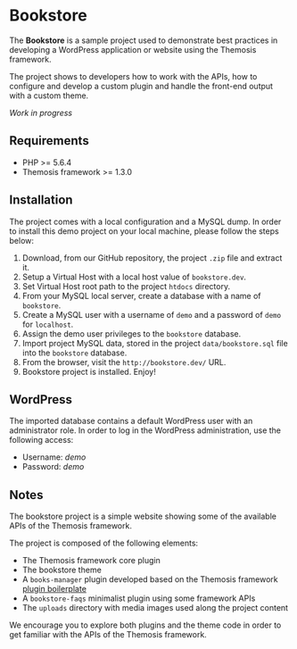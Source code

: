 Bookstore
=========

The **Bookstore** is a sample project used to demonstrate best practices in developing a WordPress application or website using the Themosis framework.

The project shows to developers how to work with the APIs, how to configure and develop a custom plugin and handle the front-end output with a custom theme.

_Work in progress_

Requirements
------------

- PHP >= 5.6.4
- Themosis framework >= 1.3.0

Installation
------------

The project comes with a local configuration and a MySQL dump. In order to install this demo project on your local machine, please follow the steps below:

1. Download, from our GitHub repository, the project `.zip` file and extract it.
2. Setup a Virtual Host with a local host value of `bookstore.dev`.
3. Set Virtual Host root path to the project `htdocs` directory.
4. From your MySQL local server, create a database with a name of `bookstore`.
5. Create a MySQL user with a username of `demo` and a password of `demo` for `localhost`.
6. Assign the demo user privileges to the `bookstore` database.
7. Import project MySQL data, stored in the project `data/bookstore.sql` file into the `bookstore` database.
8. From the browser, visit the `http://bookstore.dev/` URL.
9. Bookstore project is installed. Enjoy!

WordPress
---------

The imported database contains a default WordPress user with an administrator role.
In order to log in the WordPress administration, use the following access:

- Username: _demo_
- Password: _demo_

Notes
-----

The bookstore project is a simple website showing some of the available APIs of the Themosis framework.

The project is composed of the following elements:

- The Themosis framework core plugin
- The bookstore theme
- A `books-manager` plugin developed based on the Themosis framework [plugin boilerplate](https://github.com/themosis/plugin)
- A `bookstore-faqs` minimalist plugin using some framework APIs
- The `uploads` directory with media images used along the project content

We encourage you to explore both plugins and the theme code in order to get familiar with the APIs of the Themosis framework.